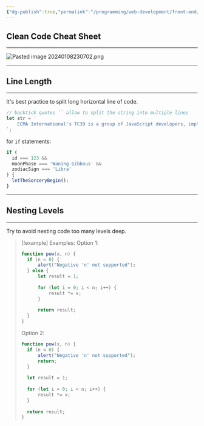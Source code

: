 ```yaml
---
{"dg-publish":true,"permalink":"/programming/web-development/front-end/javascript-vanilla/02-code-quality/02-coding-style/","tags":["programming","webdevelopment","frontend","JavaScript"]}
---
```


## Clean Code Cheat Sheet
--- 
![Pasted image 20240108230702.png](/img/user/PROGRAMMING/Web%20Development/FrontEnd/Javascript%20(Vanilla)/02%20Code%20quality/attachments/Pasted%20image%2020240108230702.png)


---
## Line Length

--- 
It's best practice to split long horizontal line of code.
```javascript
// backtick quotes `` allow to split the string into multiple lines
let str = `
	ECMA International's TC39 is a group of JavaScript developers, implementers, academics, and more, collaborating with the community to maintain and evlve the definition of JavaScript.
`;

```

for `if` statements:
```javascript
if (
  id === 123 &&
  moonPhase === 'Waning Gibbous' &&
  zodiacSign === 'Libra'
) {
  letTheSorceryBegin();
}
```


---
## Nesting Levels
---
Try to avoid nesting code too many levels deep.


>[!example] Examples:
>Option 1:
>``` javascript
>function pow(x, n) {
>	if (n < 0) {
>		alert("Negative 'n' not supported");
>	} else {
>		let result = 1;
>		
>		for (let i = 0; i < n; i++) {
>			result *= x;
>		}
>		
>		return result;
>	}
>}
>```
>Option 2:
>```javascript
>function pow(x, n) {
>	if (n < 0) {
>		alert("Negative 'n' not supported");
>		return;
>	}
>	
>	let result = 1;
>	
>	for (let i = 0; i < n; i++) {
>		result *= x;
>	}
>	
>	return result;
>}
>```
